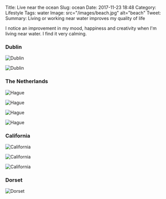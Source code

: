 Title: Live near the ocean
Slug: ocean
Date: 2017-11-23 18:48
Category:  Lifestyle 
Tags: water
Image: src="/images/beach.jpg" alt="beach"
Tweet: 
Summary: Living or working near water improves my quality of life

I notice an improvement in my mood, happiness and creativity when I'm living near water. I find it very calming.

### Dublin

![Dublin]({filename}../images/dublin.jpg)

![Dublin]({filename}../images/dublin1.jpg)

### The Netherlands

![Hague]({filename}../images/hague.jpg)

![Hague]({filename}../images/amsterdam3.jpg)

![Hague]({filename}../images/amsterdam2.jpg)

![Hague]({filename}../images/amsterdam1.jpg)

### California

![California]({filename}../images/california3.jpg)

![California]({filename}../images/california2.jpg)

![California]({filename}../images/california9.jpg)

### Dorset

![Dorset]({filename}../images/dorset.jpg)